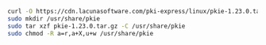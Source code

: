 ﻿```sh
curl -O https://cdn.lacunasoftware.com/pki-express/linux/pkie-1.23.0.tar.gz
sudo mkdir /usr/share/pkie
sudo tar xzf pkie-1.23.0.tar.gz -C /usr/share/pkie
sudo chmod -R a=r,a+X,u+w /usr/share/pkie
```
